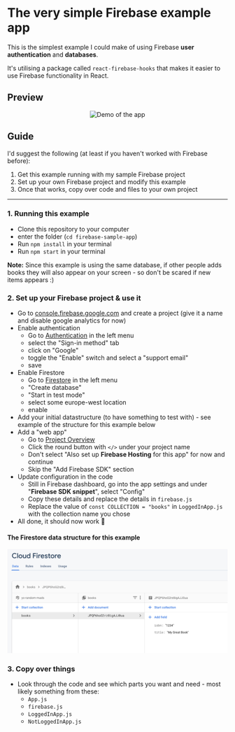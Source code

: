 # The very simple Firebase example app

This is the simplest example I could make of using Firebase **user authentication** and **databases**.

It's utilising a package called `react-firebase-hooks` that makes it easier to use Firebase functionality in React.

## Preview

<div align="center">
    <img src="demo.gif" alt="Demo of the app">
</div>

## Guide

I'd suggest the following (at least if you haven't worked with Firebase before):

1. Get this example running with my sample Firebase project
2. Set up your own Firebase project and modify this example
3. Once that works, copy over code and files to your own project

---

### 1. Running this example

- Clone this repository to your computer
- enter the folder (`cd firebase-sample-app`)
- Run `npm install` in your terminal
- Run `npm start` in your terminal

**Note:** Since this example is using the same database, if other people adds books they will also appear on your screen - so don't be scared if new items appears :)

### 2. Set up your Firebase project & use it

- Go to [console.firebase.google.com](https://console.firebase.google.com/u/0/) and create a project (give it a name and disable google analytics for now)
- Enable authentication
  - Go to [Authentication](https://console.firebase.google.com/u/0/project/test-44c11/authentication/users) in the left menu
  - select the "Sign-in method" tab
  - click on "Google"
  - toggle the "Enable" switch and select a "support email"
  - save
- Enable Firestore
  - Go to [Firestore](https://console.firebase.google.com/u/0/project/test-44c11/firestore) in the left menu
  - "Create database"
  - "Start in test mode"
  - select some europe-west location
  - enable
- Add your initial datastructure (to have something to test with) - see example of the structure for this example below
- Add a "web app"
  - Go to [Project Overview](https://console.firebase.google.com/u/0/project/test-44c11/overview)
  - Click the round button with `</>` under your project name
  - Don't select "Also set up **Firebase Hosting** for this app" for now and continue
  - Skip the "Add Firebase SDK" section
- Update configuration in the code
  - Still in Firebase dashboard, go into the app settings and under "**Firebase SDK snippet**", select "Config"
  - Copy these details and replace the details in `firebase.js`
  - Replace the value of `const COLLECTION = "books"` in `LoggedInApp.js` with the collection name you chose
- All done, it should now work 🎉

#### The Firestore data structure for this example

![Firestore data example](firestore-example.png)

### 3. Copy over things

- Look through the code and see which parts you want and need - most likely something from these:
  - `App.js`
  - `firebase.js`
  - `LoggedInApp.js`
  - `NotLoggedInApp.js`
